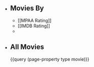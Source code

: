 - ## Movies By
	- [[MPAA Rating]]
	- [[IMDB Rating]]
	-
- ## All Movies
  {{query (page-property type movie)}}
